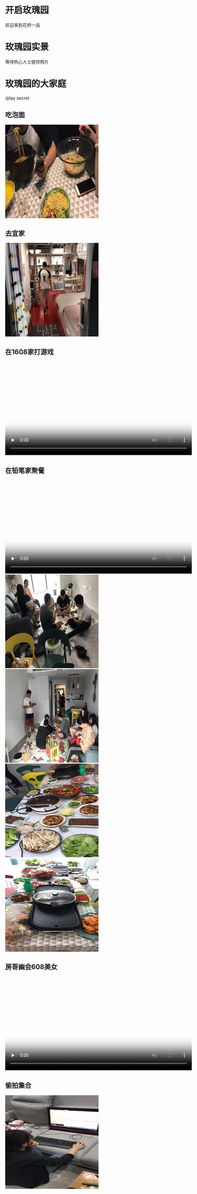 # 开启玫瑰园

欢迎来到花桥一品

# 玫瑰园实景

等待热心人士提供照片


# 玫瑰园的大家庭
/play secret

## 吃泡面
<img src="img/2.jpg" width="300" height="300">

## 去宜家
<img src="img/4.jpg" width="300" height="300">

## 在1608家打游戏
<video id="video" controls="" preload="none" poster="img/10.jpg" width="600" height="300">
      <source id="mp4" src="img/game.mp4" type="video/mp4">
      </video> 

## 在铅笔家聚餐
<video id="video" controls="" preload="none" poster="img/8.jpg" width="600" height="300">
      <source id="mp4" src="img/chirou.mp4" type="video/mp4">
      </video> 
<br/>
<img src="img/6.jpg" width="300" height="300">
<img src="img/7.jpg" width="300" height="300">
<br/>
<img src="img/8.jpg" width="300" height="300">
<img src="img/9.jpg" width="300" height="300">

## 房哥幽会608美女
 <video id="video" controls="" preload="none" poster="img/5.jpg" width="600" height="300">
      <source id="mp4" src="img/yh.mp4" type="video/mp4">
</video> 

## 偷拍集合
<img src="img/12.jpg" width="300" height="300">



